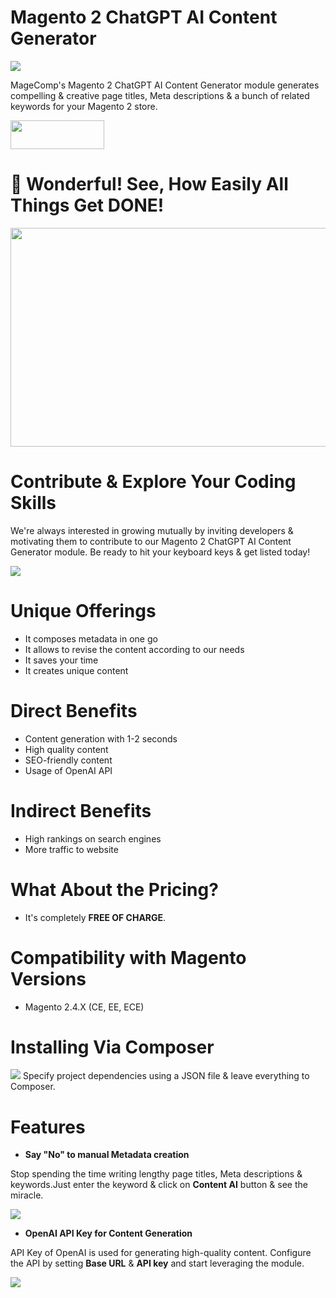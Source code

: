 # Magento 2 ChatGPT AI Content Generator
<img src="https://magecomp.com/media/catalog/product/cache/9060bf895541631e29635713a6168783/c/h/chatgpt_ai_content_generator-product_image.webp">

MageComp's Magento 2 ChatGPT AI Content Generator module generates compelling & creative page titles, Meta descriptions & a bunch of related keywords for your Magento 2 store.

<a href="https://magecomp.com/magento-2-chatgpt-ai-content-generator.html" target="_blank"><img width="150" height="46" src="https://magecomp.com/media/button.webp"></a>

# 🤩 Wonderful! See, How Easily All Things Get DONE!
<img width="600" height="350" src="https://s10.gifyu.com/images/Utilizes_OpenAI_API_to_produce_AI_content-1.gif">

# Contribute & Explore Your Coding Skills
We're always interested in growing mutually by inviting developers & motivating them to contribute to our Magento 2 ChatGPT AI Content Generator module. Be ready to hit your keyboard keys & get listed today!

<a href="https://github.com/magecomp/Magento-2-ChatGPT-AI-Content-Generator/graphs/contributors">
  <img src="https://contrib.rocks/image?repo=magecomp/Magento-2-ChatGPT-AI-Content-Generator" />
</a>

# Unique Offerings
* It composes metadata in one go
* It allows to revise the content according to our needs
* It saves your time
* It creates unique content

# Direct Benefits
* Content generation with 1-2 seconds
* High quality content
* SEO-friendly content
* Usage of OpenAI API

# Indirect Benefits
* High rankings on search engines
* More traffic to website

# What About the Pricing?
* It's completely **FREE OF CHARGE**.

# Compatibility with Magento Versions
* Magento 2.4.X (CE, EE, ECE)

# Installing Via Composer
<img src="https://i.ibb.co/NjGRFCt/composer.png">
Specify project dependencies using a JSON file & leave everything to Composer.

# Features
* **Say "No" to manual Metadata creation**

Stop spending the time writing lengthy page titles, Meta descriptions & keywords.Just enter the keyword & click on **Content AI** button & see the miracle.

<img src="https://magecomp.com/media/wysiwyg/Eliminate_manual_input_of_product_metadata_1.gif">

* **OpenAI API Key for Content Generation**

API Key of OpenAI is used for generating high-quality content. Configure the API by setting **Base URL** & **API key** and start leveraging the module.

<img src="https://magecomp.com/media/wysiwyg/Utilizes_OpenAI_API_to_produce_AI_content.webp">

















